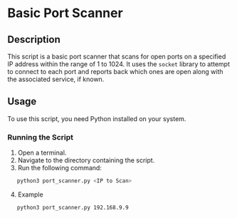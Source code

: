 # Basic Port Scanner

## Description
This script is a basic port scanner that scans for open ports on a specified IP address within the range of 1 to 1024. It uses the `socket` library to attempt to connect to each port and reports back which ones are open along with the associated service, if known.

## Usage
To use this script, you need Python installed on your system.

### Running the Script

1. Open a terminal.
2. Navigate to the directory containing the script.
3. Run the following command:

```bash
   python3 port_scanner.py <IP to Scan>
```

4. Example 
```bash
   python3 port_scanner.py 192.168.9.9
```